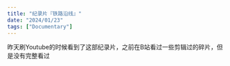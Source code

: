 ```yaml
---
title: "纪录片『铁路沿线』"
date: "2024/01/23"
tags: ["Documentary"]
---
```


昨天刷Youtube的时候看到了这部纪录片，之前在B站看过一些剪辑过的碎片，但是没有完整看过
